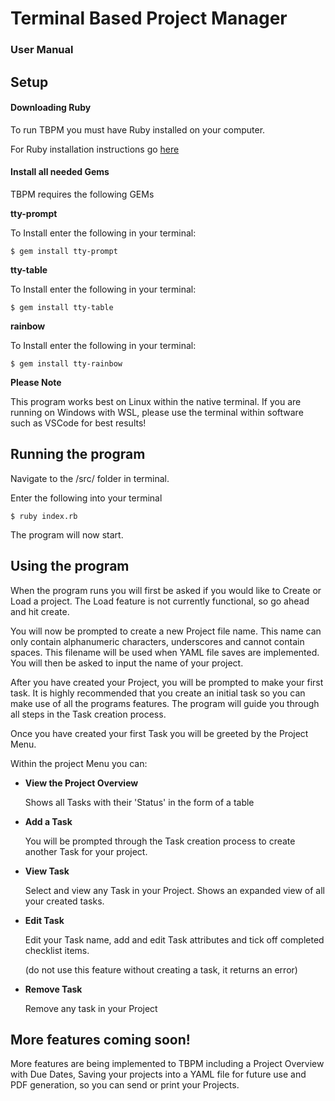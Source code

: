 # Terminal Based Project Manager

### User Manual



## Setup

#### Downloading Ruby

To run TBPM you must have Ruby installed on your computer.

For Ruby installation instructions go [here](https://www.ruby-lang.org/en/documentation/installation/)

#### Install all needed Gems

TBPM requires the following GEMs

**tty-prompt**

To Install enter the following in your terminal:

`$ gem install tty-prompt` 

**tty-table**

To Install enter the following in your terminal:

`$ gem install tty-table` 

**rainbow**

To Install enter the following in your terminal:

`$ gem install tty-rainbow `



**Please Note**

This program works best on Linux within the native terminal. If you are running on Windows with WSL, please use the terminal within software such as VSCode for best results!



## Running the program

Navigate to the /src/ folder in terminal.

Enter the following into your terminal

`$ ruby index.rb`

The program will now start.

## Using the program

When the program runs you will first be asked if you would like to Create or Load a project. The Load feature is not currently functional, so go ahead and hit create.

You will now be prompted to create a new Project file name. This name can only contain alphanumeric characters, underscores and cannot contain spaces. This filename will be used when YAML file saves are implemented. You will then be asked to input the name of your project.

After you have created your Project, you will be prompted to make your first task. It is highly recommended that you create an initial task so you can make use of all the programs features. The program will guide you through all steps in the Task creation process.

Once you have created your first Task you will be greeted by the Project Menu.

Within the project Menu you can:

- **View the Project Overview**

  Shows all Tasks with their 'Status' in the form of a table

- **Add a Task**

  You will be prompted through the Task creation process to create another Task for your project.

- **View Task**

  Select and view any Task in your Project. Shows an expanded view of all your created tasks.

- **Edit Task**

  Edit your Task name, add and edit Task attributes and tick off completed checklist items.

  (do not use this feature without creating a task, it returns an error)

- **Remove Task**

  Remove any task in your Project



## More features coming soon!

More features are being implemented to TBPM including a Project Overview with Due Dates, Saving your projects into a YAML file for future use and PDF generation, so you can send or print your Projects.


